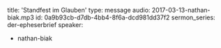 title: 'Standfest im Glauben'
type: message
audio: 2017-03-13-nathan-biak.mp3
id: 0a9b93cb-d7db-4bb4-8f6a-dcd981dd37f2
sermon_series: der-epheserbrief
speaker:
  - nathan-biak
